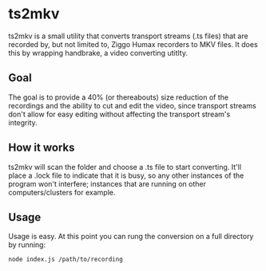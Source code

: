 ts2mkv
=============

ts2mkv is a small utility that converts transport streams (.ts files) that are recorded by, but not limited to, Ziggo Humax recorders to MKV files. It does this by wrapping handbrake, a video converting utitlty.

Goal
---

The goal is to provide a 40% (or thereabouts) size reduction of the recordings and the ability to cut and edit the video, since transport streams don't allow for easy editing without affecting the transport stream's integrity.

How it works
---
ts2mkv will scan the folder and choose a .ts file to start converting. It'll place a .lock file to indicate that it is busy, so any other instances of the program won't interfere; instances that are running on other computers/clusters for example.

Usage
---

Usage is easy. At this point you can rung the conversion on a full directory by running:

```node index.js /path/to/recording```
